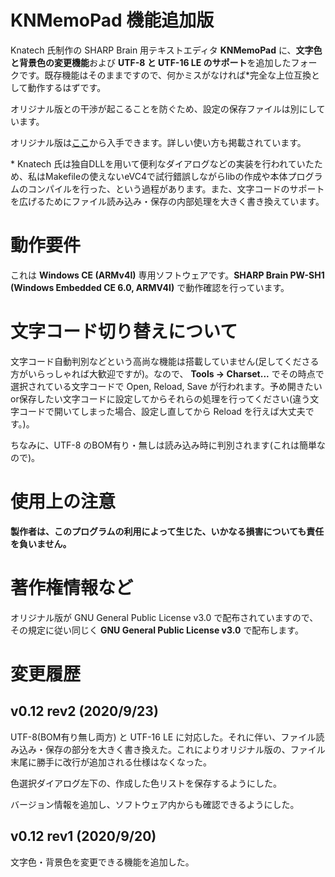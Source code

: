 # KNMemoPad 機能追加版
Knatech 氏制作の SHARP Brain 用テキストエディタ **KNMemoPad** に、**文字色と背景色の変更機能**および **UTF-8 と UTF-16 LE のサポート**を追加したフォークです。既存機能はそのままですので、何かミスがなければ\*完全な上位互換として動作するはずです。

オリジナル版との干渉が起こることを防ぐため、設定の保存ファイルは別にしています。

オリジナル版は[ここ](https://bitbucket.org/knatech/brain-tools/src/master/)から入手できます。詳しい使い方も掲載されています。

\* Knatech 氏は独自DLLを用いて便利なダイアログなどの実装を行われていたため、私はMakefileの使えないeVC4で試行錯誤しながらlibの作成や本体プログラムのコンパイルを行った、という過程があります。また、文字コードのサポートを広げるためにファイル読み込み・保存の内部処理を大きく書き換えています。

# 動作要件
これは **Windows CE (ARMv4I)** 専用ソフトウェアです。**SHARP Brain PW-SH1 (Windows Embedded CE 6.0, ARMV4I)** で動作確認を行っています。

# 文字コード切り替えについて
文字コード自動判別などという高尚な機能は搭載していません(足してくださる方がいらっしゃれば大歓迎ですが)。なので、 **Tools -> Charset...** でその時点で選択されている文字コードで Open, Reload, Save が行われます。予め開きたいor保存したい文字コードに設定してからそれらの処理を行ってください(違う文字コードで開いてしまった場合、設定し直してから Reload を行えば大丈夫です。)。

ちなみに、UTF-8 のBOM有り・無しは読み込み時に判別されます(これは簡単なので)。

# 使用上の注意
**製作者は、このプログラムの利用によって生じた、いかなる損害についても責任を負いません。**

# 著作権情報など
オリジナル版が GNU General Public License v3.0 で配布されていますので、その規定に従い同じく **GNU General Public License v3.0** で配布します。

# 変更履歴
## v0.12 rev2 (2020/9/23)
UTF-8(BOM有り無し両方) と UTF-16 LE に対応した。それに伴い、ファイル読み込み・保存の部分を大きく書き換えた。これによりオリジナル版の、ファイル末尾に勝手に改行が追加される仕様はなくなった。

色選択ダイアログ左下の、作成した色リストを保存するようにした。

バージョン情報を追加し、ソフトウェア内からも確認できるようにした。

## v0.12 rev1 (2020/9/20)
文字色・背景色を変更できる機能を追加した。